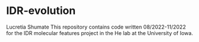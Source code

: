 # IDR-evolution
Lucretia Shumate
This repository contains code written 08/2022-11/2022 for the IDR molecular features project in the He lab at the University of Iowa. 
